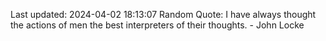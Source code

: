 Last updated: 2024-04-02 18:13:07
Random Quote: I have always thought the actions of men the best interpreters of their thoughts. - John Locke